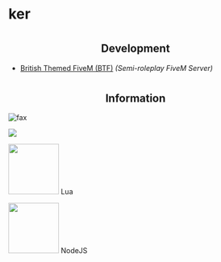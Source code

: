 <h1>ker</h1>

# <h2 align="center">Development</h2>
- [British Themed FiveM (BTF)](https://discord.gg/btfrp) *(Semi-roleplay FiveM Server)*

# <h2 align="center">Information</h2>

<img src="https://komarev.com/ghpvc/?username=stripbar&color=lightgray" alt="fax" width="" height="">
<p><img src="http://github-profile-summary-cards.vercel.app/api/cards/profile-details?username=stripbar&theme=transparent" />

<!-- Lua Logo with Bigger Font -->
<img width="100" src="https://upload.wikimedia.org/wikipedia/commons/c/cf/Lua-Logo.svg" /> Lua

<!-- Node.js Logo with Bigger Font -->
<img width="100" src="https://upload.wikimedia.org/wikipedia/commons/thumb/d/d9/Node.js_logo.svg/1280px-Node.js_logo.svg.png" /> NodeJS
